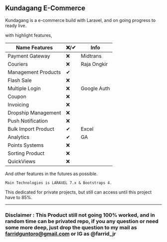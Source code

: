 ## Kundagang E-Commerce

Kundagang is a e-commerce build with Laravel,
and on going progress to ready live.

with highlight features,


|Name Features        |❌/✔| Info        |
|---------------------|-----|-------------|
|Payment Gateway      | ❌  | Midtrans    |
|Couriers             | ❌  | Raja Ongkir |
|Management Products  | ✔   |             |
|Flash Sale           | ❌  |             |
|Multiple Login       | ❌  | Google Auth |
|Coupon               | ❌  |             |
|Invoicing            | ❌  |             |
|Dropship Management  | ❌  |             |
|Push Notification    | ❌  |             |
|Bulk Import Product  | ✔   | Excel       |
|Analytics            | ✔   | GA          |
|Points Systems       | ❌  |             |
|Sorting Product      | ❌  |             |
|QuickViews           | ❌  |             |


And other features in the futures as possible.

``Main Technologies is LARAVEL 7.x & Bootstraps 4.``

This dedicated for private projects, but still can access until this project have to 85%.

---
### Disclaimer : This Product still not going 100% worked, and in random time can be privated repo, if you any question or need some more deep, just drop the question to my mail as farridguntoro@gmail.com or IG as @farrid_jr 